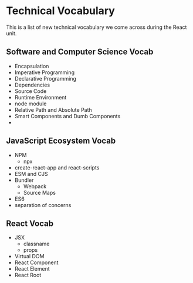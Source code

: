 # Technical Vocabulary

This is a list of new technical vocabulary we come across during the React unit.

## Software and Computer Science Vocab
- Encapsulation
- Imperative Programming
- Declarative Programming
- Dependencies
- Source Code
- Runtime Environment
- node module
- Relative Path and Absolute Path
- Smart Components and Dumb Components
- 

## JavaScript Ecosystem Vocab
- NPM
    - npx
- create-react-app and react-scripts
- ESM and CJS
- Bundler
    - Webpack
    - Source Maps
- ES6
- separation of concerns

## React Vocab
- JSX
    - classname
    - props
- Virtual DOM
- React Component
- React Element
- React Root
